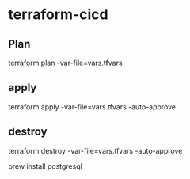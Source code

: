 # terraform-cicd
## Plan
terraform plan -var-file=vars.tfvars

## apply
terraform apply -var-file=vars.tfvars -auto-approve

## destroy
terraform destroy -var-file=vars.tfvars -auto-approve 


brew install postgresql
